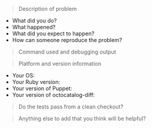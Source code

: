 <!--
Hi there! If you are reporting a bug or a problem, please use this template so that we can collect the information that we need in order to help. If you are opening an issue for a reason other than reporting a problem, e.g. to make a feature request or start a discussion of new functionality, then you do not need to follow the template.

Please remember that all activity in this project, including issues, needs to comply with the Open Code of Conduct, found here: http://todogroup.org/opencodeofconduct/
-->

> Description of problem

- What did you do?
- What happened?
- What did you expect to happen?
- How can someone reproduce the problem?

> Command used and debugging output

<!--
If you are reporting a problem or bug, please replace this text with the command you are using (including all arguments) and the output from that command. Please add the `--debug` command line flag to enable debugging output. You may redact any information you consider sensitive.
-->

> Platform and version information

- Your OS: <!-- Mac OS? Linux? Which version and distribution? -->
- Your Ruby version: <!-- type `ruby --version` at the command prompt -->
- Your version of Puppet: <!-- version number, and whether it's open source or Puppet Enterprise -->
- Your version of octocatalog-diff: <!-- type `octocatalog-diff --version` -->

> Do the tests pass from a clean checkout?

<!-- Please refer to https://github.com/github/octocatalog-diff/blob/master/doc/troubleshooting.md for instructions to check out the master branch and run the tests. If you encounter any errors from the tests, please post them here. -->

> Anything else to add that you think will be helpful?
